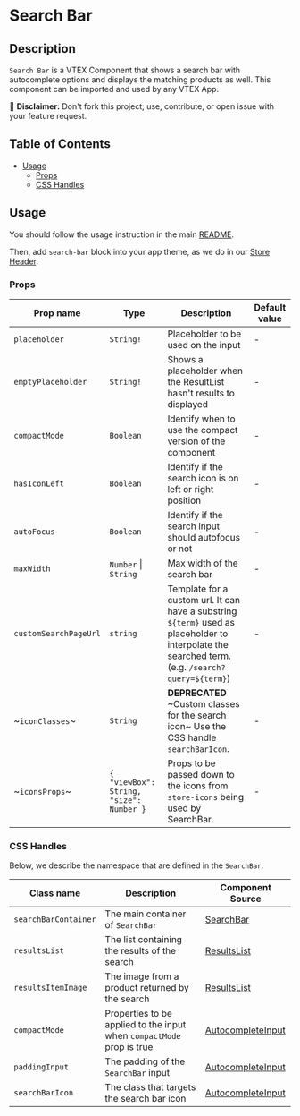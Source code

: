 # Search Bar

## Description

`Search Bar` is a VTEX Component that shows a search bar with autocomplete options and displays the matching products as well. This component can be imported and used by any VTEX App.

:loudspeaker: **Disclaimer:** Don't fork this project; use, contribute, or open issue with your feature request.

## Table of Contents

- [Usage](#usage)
  - [Props](#props)
  - [CSS Handles](#css-handles)

## Usage

You should follow the usage instruction in the main [README](https://github.com/vtex-apps/store-components/blob/master/README.md#usage).

Then, add `search-bar` block into your app theme, as we do in our [Store Header](https://github.com/vtex-apps/store-header/blob/master/store/blocks.json).

### Props

| Prop name             | Type                                    | Description                                                                                                                                       | Default value |
| --------------------- | --------------------------------------- | ------------------------------------------------------------------------------------------------------------------------------------------------- | ------------- |
| `placeholder`         | `String!`                               | Placeholder to be used on the input                                                                                                               | -             |
| `emptyPlaceholder`    | `String!`                               | Shows a placeholder when the ResultList hasn't results to displayed                                                                               | -             |
| `compactMode`         | `Boolean`                               | Identify when to use the compact version of the component                                                                                         | -             |
| `hasIconLeft`         | `Boolean`                               | Identify if the search icon is on left or right position                                                                                          | -             |
| `autoFocus`           | `Boolean`                               | Identify if the search input should autofocus or not                                                                                              | -             |
| `maxWidth`            | `Number` \| `String`                    | Max width of the search bar                                                                                                                       | -             |
| `customSearchPageUrl` | `string`                                | Template for a custom url. It can have a substring `${term}` used as placeholder to interpolate the searched term. (e.g. `/search?query=${term}`) | -             |
| ~`iconClasses`~       | `String`                                | **DEPRECATED** ~Custom classes for the search icon~ Use the CSS handle `searchBarIcon`.                                                           | -             |
| ~`iconsProps`~        | `{ "viewBox": String, "size": Number }` | Props to be passed down to the icons from `store-icons` being used by SearchBar.                                                                  | -             |

### CSS Handles

Below, we describe the namespace that are defined in the `SearchBar`.

| Class name           | Description                                                           | Component Source                                                                 |
| -------------------- | --------------------------------------------------------------------- | -------------------------------------------------------------------------------- |
| `searchBarContainer` | The main container of `SearchBar`                                     | [SearchBar](/react/components/SearchBar/components/SearchBar.js)                 |
| `resultsList`        | The list containing the results of the search                         | [ResultsList](/react/components/SearchBar/components/ResultsList.js)             |
| `resultsItemImage`   | The image from a product returned by the search                       | [ResultsList](/react/components/SearchBar/components/ResultsList.js)             |
| `compactMode`        | Properties to be applied to the input when `compactMode` prop is true | [AutocompleteInput](/react/components/SearchBar/components/AutocompleteInput.js) |
| `paddingInput`       | The padding of the `SearchBar` input                                  | [AutocompleteInput](/react/components/SearchBar/components/AutocompleteInput.js) |
| `searchBarIcon`      | The class that targets the search bar icon                            | [AutocompleteInput](/react/components/SearchBar/components/AutocompleteInput.js) |
